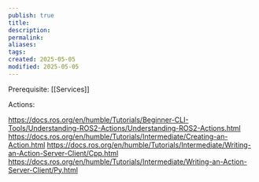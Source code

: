 ```yaml
---
publish: true
title:
description: 
permalink: 
aliases: 
tags: 
created: 2025-05-05
modified: 2025-05-05
---
```


Prerequisite: [[Services]]

Actions:

<https://docs.ros.org/en/humble/Tutorials/Beginner-CLI-Tools/Understanding-ROS2-Actions/Understanding-ROS2-Actions.html>
<https://docs.ros.org/en/humble/Tutorials/Intermediate/Creating-an-Action.html>
<https://docs.ros.org/en/humble/Tutorials/Intermediate/Writing-an-Action-Server-Client/Cpp.html>
<https://docs.ros.org/en/humble/Tutorials/Intermediate/Writing-an-Action-Server-Client/Py.html>
